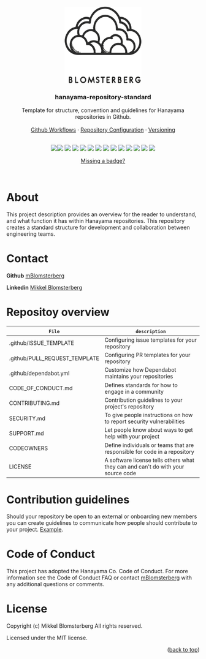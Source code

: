 <br />
<div id="readme-top" align="center">
  <a href="https://github.com/mBlomsterberg/">
    <picture>
      <source srcset="logo_inv.png" media="(prefers-color-scheme: dark)">
      <img src="logo.png" width="200" height="200">
    </picture>
  </a>

  <h3 align="center">hanayama-repository-standard</h3>

  <p align="center">
    Template for structure, convention and guidelines for Hanayama repositories in Github.
    <br />
    <br />
    <a href="https://github.com/mBlosterberg/hanayama-repository-standard">Github Workflows</a>
    ·
    <a href="https://github.com/mBlosterberg/hanayama-repository-standard">Repository Configuration</a>
    ·
    <a href="https://github.com/mBlosterberg/hanayama-repository-standard">Versioning</a>
  </p>
  <br />
</div>

<div align="center">
<img src="https://img.shields.io/badge/Terraform-7B42BC?style=for-the-badge&logo=terraform&logoColor=white"><img src="https://img.shields.io/badge/next.js-000000?style=for-the-badge&logo=nextdotjs&logoColor=white" /> <img src="https://img.shields.io/badge/typescript-%23007ACC.svg?style=for-the-badge&logo=typescript&logoColor=white"> <img src="https://img.shields.io/badge/Amazon_AWS-FF9900?style=for-the-badge&logo=amazonaws&logoColor=white" /> <img src="https://img.shields.io/badge/AWS-%23FF9900.svg?style=for-the-badge&logo=amazon-aws&logoColor=white"> <img src="https://img.shields.io/badge/github%20actions-%232671E5.svg?style=for-the-badge&logo=githubactions&logoColor=white"> <img src="https://img.shields.io/badge/figma-%23F24E1E.svg?style=for-the-badge&logo=figma&logoColor=white"> <img src="https://img.shields.io/badge/.NET-5C2D91?style=for-the-badge&logo=.net&logoColor=white"> <img src="https://img.shields.io/badge/drupal-%230678BE.svg?style=for-the-badge&logo=drupal&logoColor=white"> <img src="https://img.shields.io/badge/javascript-%23323330.svg?style=for-the-badge&logo=javascript&logoColor=%23F7DF1E"> <img src="https://img.shields.io/badge/express.js-%23404d59.svg?style=for-the-badge&logo=express&logoColor=%2361DAFB"> <img src="https://img.shields.io/badge/spring-%236DB33F.svg?style=for-the-badge&logo=spring&logoColor=white"> <img src="https://img.shields.io/badge/java-%23ED8B00.svg?style=for-the-badge&logo=java&logoColor=white"> <img src="https://img.shields.io/badge/-cypress-%23E5E5E5?style=for-the-badge&logo=cypress&logoColor=058a5e">

[Missing a badge?](https://github.com/Ileriayo/markdown-badges)
</div>
<br>

# About
This project description provides an overview for the reader to understand, and what function it has within Hanayama repositories. This repository creates a standard structure for development and collaboration between engineering teams. 


# Contact 
**Github** [mBlomsterberg](https://github.com/mBlomsterberg) 

**Linkedin** [Mikkel Blomsterberg](https://www.linkedin.com/in/mikkel-blomsterberg-663b785a/)

# Repositoy overview
| `File`                        | `description` |
| -------------                 | ------------- |
| .github/ISSUE_TEMPLATE        | Configuring issue templates for your repository |
| .github/PULL_REQUEST_TEMPLATE | Configuring PR templates for your repository    |
| .github/dependabot.yml        | Customize how Dependabot maintains your repositories  |
| CODE_OF_CONDUCT.md            | Defines standards for how to engage in a community    | 
| CONTRIBUTING.md               | Contribution guidelines to your project's repository  |
| SECURITY.md                   | To give people instructions on how to report security vulnerabilities | 
| SUPPORT.md                    | Let people know about ways to get help with your project  |
| CODEOWNERS                    | Define individuals or teams that are responsible for code in a repository |
| LICENSE                       | A software license tells others what they can and can't do with your source code  |


# Contribution guidelines
Should your repository be open to an external or onboarding new members you can create guidelines to communicate how people should contribute to your project. [Example](https://github.com/github/docs/blob/main/CONTRIBUTING.md).

# Code of Conduct

This project has adopted the Hanayama Co. Code of Conduct. For more information see the Code of Conduct FAQ or contact [mBlomsterberg](https://github.com/mBlomsterberg) with any additional questions or comments.

# License

Copyright (c) Mikkel Blomsterberg All rights reserved.

Licensed under the MIT license.

<p align="right">(<a href="#readme-top">back to top</a>)</p>

